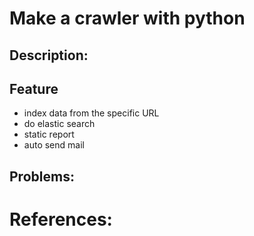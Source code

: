 # Make a crawler with python 
## Description: 
## Feature
- index data from the specific URL
- do elastic search
- static report
- auto send mail
 
## Problems:
# References: